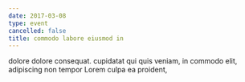 ```yaml
---
date: 2017-03-08
type: event
cancelled: false
title: commodo labore eiusmod in
---
```

dolore dolore consequat. cupidatat qui quis veniam, in commodo elit, adipiscing non tempor Lorem culpa ea proident,